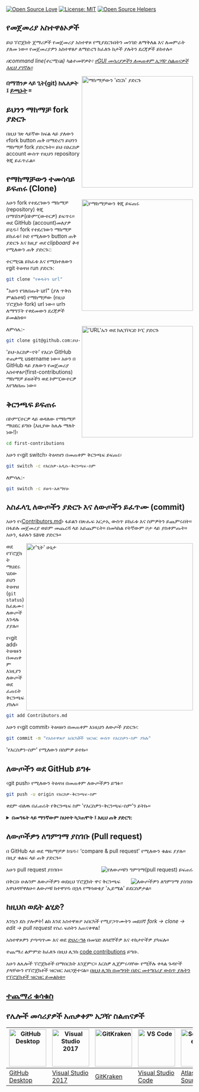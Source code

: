 [![Open Source Love](https://badges.frapsoft.com/os/v1/open-source.svg?v=103)](https://github.com/ellerbrock/open-source-badges/)
[![License: MIT](https://img.shields.io/badge/License-MIT-green.svg)](https://opensource.org/licenses/MIT)
[![Open Source Helpers](https://www.codetriage.com/roshanjossey/first-contributions/badges/users.svg)](https://www.codetriage.com/roshanjossey/first-contributions)


## የመጀመሪያ አስተዋፅኦዎች

ይህ ፕሮጀክት ጀማሪዎች የመጀመሪያ አስተዋጾ የሚያደርጉበትን መንገድ ለማቅለል እና ለመምራት ያለመ ነው። የመጀመሪያዎን አስተዋፅዖ ለማድረግ ከፈለጉ ከታች ያሉትን ደረጃዎች ይከተሉ።

_በcommand line(ተርሚናል) ካልተመቸዎት፣ [የGUI መሳሪያዎችን ለመጠቀም አጋዥ ስልጠናዎች እዚህ ያገኛሉ።](#የሌሎች-መሳሪያዎች-አጠቃቀም-አጋዥ-ስልጠናዎች)_

<img align="right" width="300" src="https://firstcontributions.github.io/assets/Readme/fork.png" alt="ማከማቻውን 'ፎርክ' ያድርጉ" />

### በማሽንዎ ላይ ጊት(git) ከሌለዎት ፤ [ይጫኑት](https://docs.github.com/en/get-started/quickstart/set-up-git) ።

## ይህንን ማከማቻ **fork** ያድርጉ

በዚህ ገጽ ላይኛው ክፍል ላይ ያለውን የfork button ጠቅ በማድረግ ይህንን ማከማቻ fork ያድርጉት።
ይህ በእርስዎ account ውስጥ የዚህን repository ቅጂ ይፈጥራል።

## የማከማቻውን ተመሳሳይ ይፍጠሩ (Clone)

<img align="right" width="300" src="https://firstcontributions.github.io/assets/Readme/clone.png" alt="የማከማቻውን ቅጂ ይፍጠሩ" />

አሁን fork የተደረገውን ማከማቻ (repository) ቅጂ በማሽንዎ(በኮምፒውተርዎ) ይፍጥሩ። ወደ GitHub (account)መለያዎ ይሂዱ፤ fork የተደረገውን ማከማቻ ይክፈቱ፤ ኮድ የሚለውን button ጠቅ ያድርጉ እና  ከዚያ *ወደ clipboard ቅዳ* የሚለውን ጠቅ ያድርጉ::

ተርሚናል ይክፈቱ እና የሚከተለውን የgit ትዕዛዝ run ያድርጉ:

```bash
git clone "የቀዱትን url"

```

"አሁን የገለበጡት url" (ያለ ጥቅስ ምልክቶቹ) የማከማቻው (የዚህ ፕሮጀክት fork) url ነው። urlን ለማግኘት የቀደመውን ደረጃዎች ይመልከቱ።

<img align="right" width="300" src="https://firstcontributions.github.io/assets/Readme/copy-to-clipboard.png" alt="'URL'ኡን ወደ ክሊፕቦርድ ኮፒ ያድርጉ" />

ለምሳሌ:-

```bash
git clone git@github.com:ይህ-እርስዎ-ኖት/first-contributions.git

```

'ይህ-እርስዎ-ኖት' የእርሶ GitHub ተጠቃሚ username ነው። አሁን በ GitHub ላይ ያለውን የመጀመሪያ አስተዋፅዖ(first-contributions) ማከማቻ ይዘቶችን ወደ ኮምፒውተርዎ እየገለበጡ ነው።

## ቅርንጫፍ ይፍጠሩ

በኮምፒተርዎ ላይ ወዳለው የማከማቻ ማህደር ይግቡ (እዚያው ከሌሉ ማለት ነው!)፡

```bash
cd first-contributions

```

አሁን የ‹git switch› ትዕዛዝን በመጠቀም ቅርንጫፍ ይፍጠሩ፡

```bash
git switch -c የእርስዎ-አዲሱ-ቅርንጫፍ-ስም

```

ለምሳሌ:-

```bash
git switch -c ይሁን-አለማየሁ

```

## አስፈላጊ ለውጦችን ያድርጉ እና ለውጦችን ይፈጥሙ (commit)

አሁን የ‹[Contributors.md](http://contributors.md/)› ፋይልን በጽሑፍ አርታኢ ውስጥ ይክፈቱ እና ስምዎትን ይጨምሩበት። በፋይሉ መጀመሪያ ወይም መጨረሻ ላይ አይጨምሩት። በመካከል የትኛውም ቦታ ላይ ያስቀምጡት። አሁን, ፋይሉን save ያድርጉ።

<img align="right" width="450" src="https://firstcontributions.github.io/assets/Readme/git-status.png" alt="የ'ጊት' ሁኔታ" />

ወደ የፕሮጀክት ማህደሩ ሄደው ይህን ትዕዛዝ (`git status`) ከፈጸሙ፣ ለውጦች እንዳሉ ያያሉ።

የ‹git add› ትዕዛዙን በመጠቀም እነዚያን ለውጦች ወደ ፈጠሩት ቅርንጫፍ ያክሉ።

```bash
git add Contributors.md

```

አሁን የ‹git commit› ትዕዛዙን በመጠቀም እነዚህን ለውጦች ያድርጉ፡:

```bash
git commit -m "የአስተዋጽዖ አበርካቾች ዝርዝር ውስጥ የእርስዎን-ስም ያክሉ"

```

'የእርስዎን-ስም' የሚለውን በስምዎ ይተኩ፡፡

## ለውጦችን ወደ GitHub ይግፉ

‹git push› የሚለውን ትዕዛዝ በመጠቀም ለውጦችዎን ይግፉ፡፡

```bash
git push -u origin የእርስዎ-ቅርንጫፍ-ስም

```

ቀደም ብለዉ በፈጠሩት የቅርንጫፍ ስም 'የእርስዎን-ቅርንጫፍ-ስም'ን ይትኩ።

<details>
<summary> <strong>በመግፋት ላይ ማንኛውም ስህተት ካጋጠሞት ፤ እዚህ ጠቅ ያድርግ:</strong> </summary>

- Authentication Error
<pre>remote: Support for password authentication was removed on August 13, 2021. Please use a personal access token instead.
remote: Please see https://github.blog/2020-12-15-token-authentication-requirements-for-git-operations/ for more information.
fatal: Authentication failed for 'https://github.com/<your-username>/first-contributions.git/'</pre>
Go to [GitHub's tutorial](https://docs.github.com/en/authentication/connecting-to-github-with-ssh/adding-a-new-ssh-key-to-your-github-account) on generating and configuring an SSH key to your account.

</details>

## ለውጦችዎን ለግምገማ ያስገቡ (Pull request)

በ GitHub ላይ ወደ ማከማቻዎ ከሄዱ፣ ‘compare & pull request' የሚለውን ቁልፍ ያያሉ። በዚያ ቁልፍ ላይ ጠቅ ያድርጉ።

<img style="float: right;" src="https://firstcontributions.github.io/assets/Readme/compare-and-pull.png" alt="የለውጦቹን ግምገማ(pull request) ይፍጠሩ" />

አሁን pull request ያስገቡ።

<img style="float: right;" src="https://firstcontributions.github.io/assets/Readme/submit-pull-request.png" alt="ለውጦችዎን ለግምገማ ያስገቡ" />

በቅርቡ ሁሉንም ለውጦችዎን ወደዚህ ፕሮጀክት ዋና ቅርንጫፍ አዋህዳቸዋለሁ። ለውጦቹ ከተዋሃዱ በኋላ የማሳወቂያ 'ኢይሜል' ይደርስዎታል።

## ከዚህስ ወዴት ልሂድ?

እንኳን ደስ ያሎዎት! ልክ እንደ አስተዋጽዖ አበርካች የሚያጋጥሙትን መደበኛ _fork -> clone -> edit -> pull request_ የስራ ፍሰትን አጠናቀዋል!

አስተዋጾዎን ያጣጣጥሙ እና ወደ [ድህረ-ግፅ](https://firstcontributions.github.io/#social-share) በመሄድ ለጓደኞችዎ እና ተከታዮችዎ ያካፍሉ።

ተጨማሪ ልምምድ ከፈለጉ በዚህ ሊንክ [code contributions](https://github.com/roshanjossey/code-contributions) ይግቡ.

አሁን ለሌሎች ፕሮጀክቶች በማበርከት እንጀምር። እርስዎ ሊጀምሩባቸው የሚችሉ ቀላል ጉዳዮች ያላቸውን የፕሮጀክቶች ዝርዝር አዘጋጅተናል። [በዚህ ሊንክ በመግባት በድር መተግበሪያ ውስጥ ያሉትን የፕሮጀክቶች ዝርዝር ይመልከቱ።](https://firstcontributions.github.io/#project-list)

## [ተጨማሪ ቁሳቁስ](docs/additional-material/git_workflow_scenarios/additional-material.md)

## የሌሎች መሳሪያዎች አጠቃቀም አጋዥ ስልጠናዎች
| <a href="https://github.com/firstcontributions/first-contributions/blob/main/docs/gui-tool-tutorials/github-desktop-tutorial.md"><img alt="GitHub Desktop" src="https://desktop.github.com/images/desktop-icon.svg" width="100"></a> | <a href="https://github.com/firstcontributions/first-contributions/blob/main/docs/gui-tool-tutorials/github-windows-vs2017-tutorial.md"><img alt="Visual Studio 2017" src="https://upload.wikimedia.org/wikipedia/commons/c/cd/Visual_Studio_2017_Logo.svg" width="100"></a> | <a href="https://github.com/firstcontributions/first-contributions/blob/main/docs/gui-tool-tutorials/gitkraken-tutorial.md"><img alt="GitKraken" src="https://firstcontributions.github.io/assets/gui-tool-tutorials/gitkraken-tutorial/gk-icon.png" width="100"></a> | <a href="https://github.com/firstcontributions/first-contributions/blob/main/docs/gui-tool-tutorials/github-windows-vs-code-tutorial.md"><img alt="VS Code" src="https://upload.wikimedia.org/wikipedia/commons/1/1c/Visual_Studio_Code_1.35_icon.png" width=100></a> | <a href="https://github.com/firstcontributions/first-contributions/blob/main/docs/gui-tool-tutorials/sourcetree-macos-tutorial.md"><img alt="Sourcetree App" src="https://wac-cdn.atlassian.com/dam/jcr:81b15cde-be2e-4f4a-8af7-9436f4a1b431/Sourcetree-icon-blue.svg" width=100></a> | <a href="https://github.com/firstcontributions/first-contributions/blob/main/docs/gui-tool-tutorials/github-windows-intellij-tutorial.md"><img alt="IntelliJ IDEA" src="https://upload.wikimedia.org/wikipedia/commons/thumb/9/9c/IntelliJ_IDEA_Icon.svg/512px-IntelliJ_IDEA_Icon.svg.png" width=100></a> |
| ----------------------------------------------------------------------------------------------------------------------------------------------------------- | --------------------------------------------------------------------------------------------------------------------------------------------------------------------------------------------------- | -------------------------------------------------------------------------------------------------------------------------------------------------------------------------------------------- | -------------------------------------------------------------------------------------------------------------------------------------------------------------------------------------------- | ------------------------------------------------------------------------------------------------------------------------------------------------------------------------------------------------------------ | -------------------------------------------------------------------------------------------------------------------------------------------------------------------------------------------------------------------------------- |
| [GitHub Desktop](https://github.com/firstcontributions/first-contributions/blob/main/docs/gui-tool-tutorials/github-desktop-tutorial.md)                                                                                             | [Visual Studio 2017](https://github.com/firstcontributions/first-contributions/blob/main/docs/gui-tool-tutorials/github-windows-vs2017-tutorial.md)                                                                                                                          | [GitKraken](https://github.com/firstcontributions/first-contributions/blob/main/docs/gui-tool-tutorials/gitkraken-tutorial.md)                                                                                                                                        | [Visual Studio Code](https://github.com/firstcontributions/first-contributions/blob/main/docs/gui-tool-tutorials/github-windows-vs-code-tutorial.md)                                                                                                                  | [Atlassian Sourcetree](https://github.com/firstcontributions/first-contributions/blob/main/docs/gui-tool-tutorials/sourcetree-macos-tutorial.md)                                                                                                                                      | [IntelliJ IDEA](https://github.com/firstcontributions/first-contributions/blob/main/docs/gui-tool-tutorials/github-windows-intellij-tutorial.md)                                                                                                                                                          |

</p>
